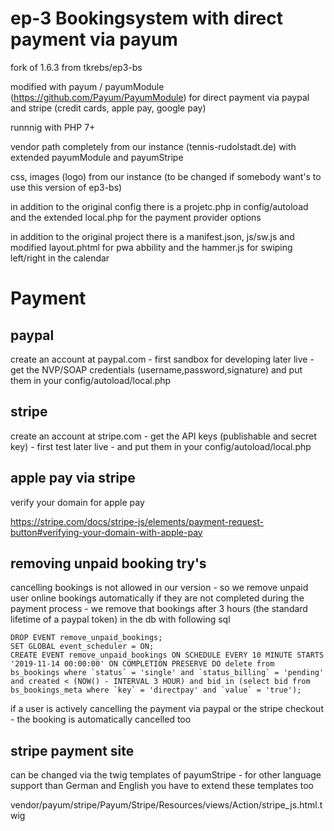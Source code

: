 # ep-3 Bookingsystem with direct payment via payum  
fork of 1.6.3 from tkrebs/ep3-bs

modified with payum / payumModule (https://github.com/Payum/PayumModule) for direct payment via paypal and stripe (credit cards, apple pay, google pay) 

runnnig with PHP 7+ 

vendor path completely from our instance (tennis-rudolstadt.de) with extended payumModule and payumStripe

css, images (logo) from our instance (to be changed if somebody want's to use this version of ep3-bs)

in addition to the original config there is a projetc.php in config/autoload and the extended local.php for the payment provider options 

in addition to the original project there is a manifest.json, js/sw.js and modified layout.phtml for pwa abbility and the hammer.js for swiping left/right in the calendar


# Payment

## paypal
create an account at paypal.com - first sandbox for developing later live - get the NVP/SOAP credentials (username,password,signature) and put them in your config/autoload/local.php

## stripe
create an account at stripe.com - get the API keys (publishable and secret key) - first test later live - and put them in your config/autoload/local.php

## apple pay via stripe
verify your domain for apple pay

https://stripe.com/docs/stripe-js/elements/payment-request-button#verifying-your-domain-with-apple-pay

## removing unpaid booking try's
cancelling bookings is not allowed in our version - so we remove unpaid user online bookings automatically if they are not completed during the payment process - we remove that bookings after 3 hours (the standard lifetime of a paypal token) in the db with following sql
```
DROP EVENT remove_unpaid_bookings;
SET GLOBAL event_scheduler = ON;
CREATE EVENT remove_unpaid_bookings ON SCHEDULE EVERY 10 MINUTE STARTS '2019-11-14 00:00:00' ON COMPLETION PRESERVE DO delete from bs_bookings where `status` = 'single' and `status_billing` = 'pending' and created < (NOW() - INTERVAL 3 HOUR) and bid in (select bid from bs_bookings_meta where `key` = 'directpay' and `value` = 'true');
```
if a user is actively cancelling the payment via paypal or the stripe checkout - the booking is automatically cancelled too 

## stripe payment site
can be changed via the twig templates of payumStripe - for other language support than German and English you have to extend these templates too

vendor/payum/stripe/Payum/Stripe/Resources/views/Action/stripe_js.html.twig




